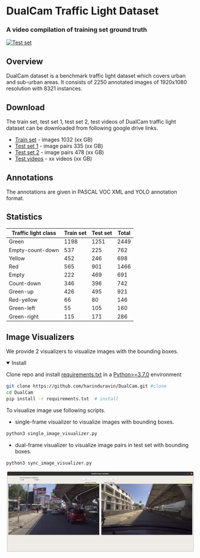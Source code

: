 # DualCam Traffic Light Dataset

### A video compilation of training set ground truth

[![Test set](https://img.youtube.com/vi/60hbxs4fvB4/0.jpg)](https://www.youtube.com/watch?v=60hbxs4fvB4)

## Overview
DualCam dataset is a benchmark traffic light dataset which covers urban and sub-urban areas. It consists of 2250 annotated images of 1920x1080 resolution with 8321 instances.

## Download
The train set, test set 1, test set 2, test videos of DualCam traffic light dataset can be downloaded from following google drive links.

* [Train set](https://github.com/harinduravin/DualCam)   - images 1032 (xx GB)
* [Test set 1](https://github.com/harinduravin/DualCam)  - image pairs 335 (xx GB)
* [Test set 2](https://github.com/harinduravin/DualCam)  - image pairs 478 (xx GB)
* [Test videos](https://github.com/harinduravin/DualCam) - xx videos (xx GB)

## Annotations
The annotations are given in  PASCAL VOC XML and YOLO annotation format.

## Statistics

| Traffic light class  | Train set | Test set | Total |
| -------------------- | --------- | -------- | ----- |
| Green                | 1198      | 1251     | 2449  |
| Empty-count-down     | 537       | 225      | 762   |
| Yellow               | 452       | 246      | 698   |
| Red                  | 565       | 901      | 1466  |
| Empty                | 222       | 469      | 691   |
| Count-down           | 346       | 396      | 742   |
| Green-up             | 426       | 495      | 921   |
| Red-yellow           | 66        | 80       | 146   |
| Green-left           | 55        | 105      | 160   |
| Green-right          | 115       | 171      | 286   |


## Image Visualizers
We provide 2 visualizers to visualize images with the bounding boxes.

<details open>
<summary>Install</summary>

Clone repo and install [requirements.txt](https://github.com/harinduravin/DualCam.git) in a [Python>=3.7.0](https://www.python.org/) environment

```bash
git clone https://github.com/harinduravin/DualCam.git #clone
cd DualCam
pip install -r requirements.txt  # install
```
</details>

To visualize image use following scripts.

* single-frame visualizer to visualize images with bounding boxes.

```bash
python3 single_image_visualizer.py
```

* dual-frame visualizer to visualize image pairs in test set with bounding boxes.

```bash
python3 sync_image_visualizer.py
```

![Double frame visualizer](Images/sync_visualizer.jpg)
